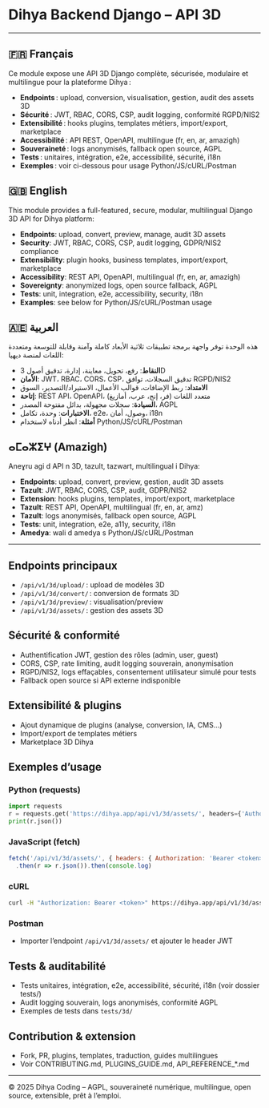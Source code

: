 # Dihya Backend Django – API 3D

---

## 🇫🇷 Français
Ce module expose une API 3D Django complète, sécurisée, modulaire et multilingue pour la plateforme Dihya :
- **Endpoints** : upload, conversion, visualisation, gestion, audit des assets 3D
- **Sécurité** : JWT, RBAC, CORS, CSP, audit logging, conformité RGPD/NIS2
- **Extensibilité** : hooks plugins, templates métiers, import/export, marketplace
- **Accessibilité** : API REST, OpenAPI, multilingue (fr, en, ar, amazigh)
- **Souveraineté** : logs anonymisés, fallback open source, AGPL
- **Tests** : unitaires, intégration, e2e, accessibilité, sécurité, i18n
- **Exemples** : voir ci-dessous pour usage Python/JS/cURL/Postman

## 🇬🇧 English
This module provides a full-featured, secure, modular, multilingual Django 3D API for Dihya platform:
- **Endpoints**: upload, convert, preview, manage, audit 3D assets
- **Security**: JWT, RBAC, CORS, CSP, audit logging, GDPR/NIS2 compliance
- **Extensibility**: plugin hooks, business templates, import/export, marketplace
- **Accessibility**: REST API, OpenAPI, multilingual (fr, en, ar, amazigh)
- **Sovereignty**: anonymized logs, open source fallback, AGPL
- **Tests**: unit, integration, e2e, accessibility, security, i18n
- **Examples**: see below for Python/JS/cURL/Postman usage

## 🇦🇪 العربية
هذه الوحدة توفر واجهة برمجة تطبيقات ثلاثية الأبعاد كاملة وآمنة وقابلة للتوسعة ومتعددة اللغات لمنصة ديهيا:
- **النقاط**: رفع، تحويل، معاينة، إدارة، تدقيق أصول 3D
- **الأمان**: JWT، RBAC، CORS، CSP، تدقيق السجلات، توافق RGPD/NIS2
- **الامتداد**: ربط الإضافات، قوالب الأعمال، الاستيراد/التصدير، السوق
- **إتاحة**: REST API، OpenAPI، متعدد اللغات (فر، إنج، عرب، أمازيغ)
- **السيادة**: سجلات مجهولة، بدائل مفتوحة المصدر، AGPL
- **الاختبارات**: وحدة، تكامل، e2e، وصول، أمان، i18n
- **أمثلة**: انظر أدناه لاستخدام Python/JS/cURL/Postman

## ⴰⵎⴰⵣⵉⵖ (Amazigh)
Aneɣru agi d API n 3D, tazult, tazwart, multilingual i Dihya:
- **Endpoints**: upload, convert, preview, gestion, audit 3D assets
- **Tazult**: JWT, RBAC, CORS, CSP, audit, GDPR/NIS2
- **Extension**: hooks plugins, templates, import/export, marketplace
- **Tazult**: REST API, OpenAPI, multilingual (fr, en, ar, amz)
- **Tazult**: logs anonymisés, fallback open source, AGPL
- **Tests**: unit, integration, e2e, a11y, security, i18n
- **Amedya**: wali d amedya s Python/JS/cURL/Postman

---

## Endpoints principaux
- `/api/v1/3d/upload/` : upload de modèles 3D
- `/api/v1/3d/convert/` : conversion de formats 3D
- `/api/v1/3d/preview/` : visualisation/preview
- `/api/v1/3d/assets/` : gestion des assets 3D

## Sécurité & conformité
- Authentification JWT, gestion des rôles (admin, user, guest)
- CORS, CSP, rate limiting, audit logging souverain, anonymisation
- RGPD/NIS2, logs effaçables, consentement utilisateur simulé pour tests
- Fallback open source si API externe indisponible

## Extensibilité & plugins
- Ajout dynamique de plugins (analyse, conversion, IA, CMS…)
- Import/export de templates métiers
- Marketplace 3D Dihya

## Exemples d’usage

### Python (requests)
```python
import requests
r = requests.get('https://dihya.app/api/v1/3d/assets/', headers={'Authorization': 'Bearer <token>'})
print(r.json())
```

### JavaScript (fetch)
```js
fetch('/api/v1/3d/assets/', { headers: { Authorization: 'Bearer <token>' } })
  .then(r => r.json()).then(console.log)
```

### cURL
```bash
curl -H "Authorization: Bearer <token>" https://dihya.app/api/v1/3d/assets/
```

### Postman
- Importer l’endpoint `/api/v1/3d/assets/` et ajouter le header JWT

## Tests & auditabilité
- Tests unitaires, intégration, e2e, accessibilité, sécurité, i18n (voir dossier tests/)
- Audit logging souverain, logs anonymisés, conformité AGPL
- Exemples de tests dans `tests/3d/`

## Contribution & extension
- Fork, PR, plugins, templates, traduction, guides multilingues
- Voir CONTRIBUTING.md, PLUGINS_GUIDE.md, API_REFERENCE_*.md

---

© 2025 Dihya Coding – AGPL, souveraineté numérique, multilingue, open source, extensible, prêt à l’emploi.
